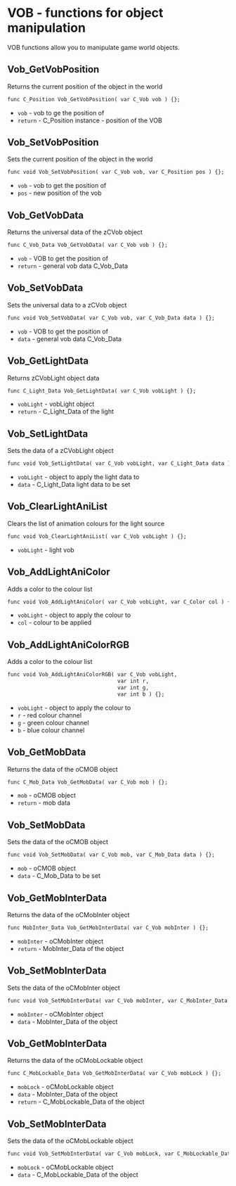 # VOB - functions for object manipulation
VOB functions allow you to manipulate game world objects.

## Vob_GetVobPosition
Returns the current position of the object in the world

```dae
func C_Position Vob_GetVobPosition( var C_Vob vob ) {};
```

- `vob` - vob to ge the position of
- `return` - C_Position instance - position of the VOB

## Vob_SetVobPosition
Sets the current position of the object in the world

```dae
func void Vob_SetVobPosition( var C_Vob vob, var C_Position pos ) {};
```

- `vob` - vob to get the position of
- `pos` - new position of the vob

## Vob_GetVobData
Returns the universal data of the zCVob object

```dae
func C_Vob_Data Vob_GetVobData( var C_Vob vob ) {};
```

- `vob` - VOB to get the position of
- `return` - general vob data C_Vob_Data

## Vob_SetVobData
Sets the universal data to a zCVob object

```dae
func void Vob_SetVobData( var C_Vob vob, var C_Vob_Data data ) {};
```

- `vob` - VOB to get the position of
- `data` - general vob data C_Vob_Data

## Vob_GetLightData
Returns zCVobLight object data

```dae
func C_Light_Data Vob_GetLightData( var C_Vob vobLight ) {};
```

- `vobLight` - vobLight object
- `return` - C_Light_Data of the light

## Vob_SetLightData
Sets the data of a zCVobLight object

```dae
func void Vob_SetLightData( var C_Vob vobLight, var C_Light_Data data ) {};
```

- `vobLight` - object to apply the light data to
- `data` - C_Light_Data light data to be set

## Vob_ClearLightAniList
Clears the list of animation colours for the light source

```dae
func void Vob_ClearLightAniList( var C_Vob vobLight ) {};
```

- `vobLight` - light vob

## Vob_AddLightAniColor
Adds a color to the colour list

```dae
func void Vob_AddLightAniColor( var C_Vob vobLight, var C_Color col ) {};
```

- `vobLight` - object to apply the colour to
- `col` - colour to be applied

## Vob_AddLightAniColorRGB
Adds a color to the colour list

```dae
func void Vob_AddLightAniColorRGB( var C_Vob vobLight,
                                   var int r,
                                   var int g,
                                   var int b ) {};
```

- `vobLight` - object to apply the colour to
- `r` - red colour channel
- `g` - green colour channel
- `b` - blue colour channel

## Vob_GetMobData
Returns the data of the oCMOB object

```dae
func C_Mob_Data Vob_GetMobData( var C_Vob mob ) {};
```

- `mob` - oCMOB object
- `return` - mob data

## Vob_SetMobData
Sets the data of the oCMOB object

```dae
func void Vob_SetMobData( var C_Vob mob, var C_Mob_Data data ) {};
```

- `mob` - oCMOB object
- `data` - C_Mob_Data to be set

## Vob_GetMobInterData
Returns the data of the oCMobInter object

```dae
func MobInter_Data Vob_GetMobInterData( var C_Vob mobInter ) {};
```

- `mobInter` - oCMobInter object
- `return` - MobInter_Data of the object

## Vob_SetMobInterData
Sets the data of the oCMobInter object

```dae
func void Vob_SetMobInterData( var C_Vob mobInter, var C_MobInter_Data data ) {};
```

- `mobInter` - oCMobInter object
- `data` - MobInter_Data of the object

## Vob_GetMobInterData
Returns the data of the oCMobLockable object

```dae
func C_MobLockable_Data Vob_GetMobInterData( var C_Vob mobLock ) {};
```

- `mobLock` - oCMobLockable object
- `data` - MobInter_Data of the object
- `return` - C_MobLockable_Data of the object

## Vob_SetMobInterData
Sets the data of the oCMobLockable object

```dae
func void Vob_SetMobInterData( var C_Vob mobLock, var C_MobLockable_Data data ) {};
```

- `mobLock` - oCMobLockable object
- `data` - C_MobLockable_Data of the object
